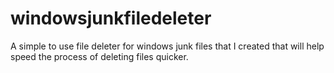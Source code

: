 # windowsjunkfiledeleter
A simple to use file deleter for windows junk files that I created that will help speed the process of deleting files quicker.
